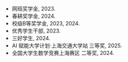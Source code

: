 - 网班奖学金, 2023.
- 春耕奖学金, 2024.
- 校级B等奖学金, 2023, 2024.  
- 优秀学生干部, 2023.
- 三好学生, 2024.
- AI 赋能大学计划·上海交通大学站 三等奖, 2025.
- 全国大学生数学竞赛上海赛区 二等奖, 2024.